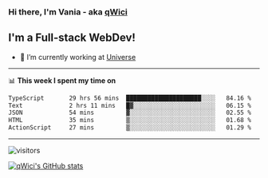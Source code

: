 ### Hi there, I'm Vania - aka [qWici][website]

## I'm a Full-stack WebDev!
- 🔭 I’m currently working at [Universe][universe]

---

📊 **This week I spent my time on**
<!--START_SECTION:waka-->

```txt
TypeScript       29 hrs 56 mins  █████████████████████░░░░   84.16 %
Text             2 hrs 11 mins   █▓░░░░░░░░░░░░░░░░░░░░░░░   06.15 %
JSON             54 mins         ▓░░░░░░░░░░░░░░░░░░░░░░░░   02.55 %
HTML             35 mins         ▒░░░░░░░░░░░░░░░░░░░░░░░░   01.68 %
ActionScript     27 mins         ▒░░░░░░░░░░░░░░░░░░░░░░░░   01.29 %
```

<!--END_SECTION:waka-->

---

![visitors](https://visitor-badge.glitch.me/badge?page_id=qWici)


[![qWici's GitHub stats](https://github-readme-stats.vercel.app/api?username=qWici)](https://github.com/qWici/github-readme-stats)

[website]: https://devkucher.com
[twitter]: https://twitter.com/KucherDev
[linkedin]: https://www.linkedin.com/in/ivankucher
[universe]: https://universeapps.limited
